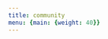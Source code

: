 ```yaml
---
title: community
menu: {main: {weight: 40}}
---
```


<!--add blocks of content here to add more sections to the community page -->
